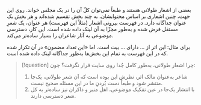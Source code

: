 بعضی از اشعار طولانی هستند و طبعاً نمی‌توان کلّ آن را در یک مجلس خواند.
روی این جهت، چنین اشعاری بر اساس محتوایشان، به چند بخش تقسیم شده‌اند و هر بخش یک عنوان جداگانه دارد.
در فهرست‌ بیرونی اشعار (مثلاً این فهرست) هر عنوان، یک شعرِ مستقل فرض شده و به‌طور مجزّا به آن لینک داده شده است. این کار، دسترسی موضوعی به آثار شاعران را بسیار ساده‌تر می‌کند.

برای مثال:
این اثر از ... دارای ... بیت است. اما «این تعداد مضمون» در آن تکرار شده که در این فهرست به تمام این بخش‌ها به‌طور جداگانه لینک داده شده است.

> [!question] چرا اشعار طولانی، به‌طور کامل جُدا روی سایت قرار نگرفت؟
> چون:
> 1. شاعر به‌عنوان مالک اثر، نظرش این بوده است که آن شعر طولانی، یک‌جا منتشر شود و طبعاً دست بُردنِ ما در این مسئله صحیح نیست.
> 2. با انتشار یک‌جا در عین تفکیک موضوعی، اهل‌ منبر و ذاکران نیز ساده‌تر به کل شعر دسترسی دارند.

